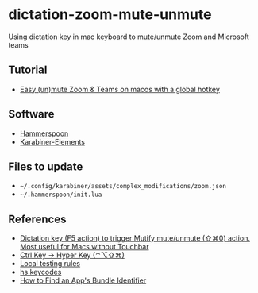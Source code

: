 # dictation-zoom-mute-unmute

Using dictation key in mac keyboard to mute/unmute Zoom and Microsoft teams

## Tutorial

- [Easy (un)mute Zoom & Teams on macos with a global hotkey](https://www.linkedin.com/pulse/easy-unmute-zoom-teams-macos-global-hotkey-anatol-ulrich)

## Software

- [Hammerspoon](http://www.hammerspoon.org)
- [Karabiner-Elements](https://karabiner-elements.pqrs.org)

## Files to update

- `~/.config/karabiner/assets/complex_modifications/zoom.json`
- `~/.hammerspoon/init.lua`

## References

- [Dictation key (F5 action) to trigger Mutify mute/unmute (⇧⌘0) action. Most useful for Macs without Touchbar](https://ke-complex-modifications.pqrs.org/?q=dictation)
- [Ctrl Key → Hyper Key (⌃⌥⇧⌘)](https://ke-complex-modifications.pqrs.org/?q=hyper)
- [Local testing rules](https://github.com/pqrs-org/KE-complex_modifications#local-testing)
- [hs.keycodes](http://www.hammerspoon.org/docs/hs.keycodes.html#map)
- [How to Find an App's Bundle Identifier](https://macbundleid.lemonproductions.ca/#how-to-find-an-app's-bundle-identifier)
